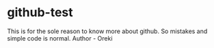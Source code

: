 # github-test
This is for the sole reason to know more about github. So mistakes and simple code is normal.
Author - Oreki
